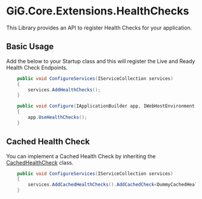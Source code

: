 # GiG.Core.Extensions.HealthChecks

This Library provides an API to register Health Checks for your application.


## Basic Usage

Add the below to your Startup class and this will register the Live and Ready Health Check Endpoints.

```csharp
	public void ConfigureServices(IServiceCollection services)
	{
		services.AddHealthChecks();
	}

	public void Configure(IApplicationBuilder app, IWebHostEnvironment env)
	{
		app.UseHealthChecks();
	}
```

## Cached Health Check

You can implement a Cached Health Check by inheriting the [CachedHealthCheck](../GiG.Core.HealthChecks.Abstractions/CachedHealthCheck.cs) class.

```csharp
	public void ConfigureServices(IServiceCollection services)
	{
		services.AddCachedHealthChecks().AddCachedCheck<DummyCachedHealthCheck>(nameof(DummyCachedHealthCheck));
	}
```